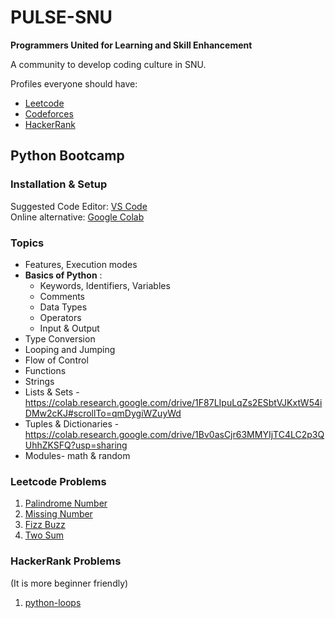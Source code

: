 # PULSE-SNU

**Programmers United for Learning and Skill Enhancement**  

A community to develop coding culture in SNU.  

Profiles everyone should have:  
+ [Leetcode](leetcode.com)
+ [Codeforces](codeforces.com)
+ [HackerRank](hackerrank.com)

## Python Bootcamp

### Installation & Setup  

Suggested Code Editor: [VS Code](https://code.visualstudio.com)  
Online alternative: [Google Colab](https://colab.research.google.com)  

### Topics

+ Features, Execution modes
+ **Basics of Python** :
  + Keywords, Identifiers, Variables
  + Comments
  + Data Types
  + Operators
  + Input & Output
+ Type Conversion
+ Looping and Jumping
+ Flow of Control
+ Functions
+ Strings
+ Lists & Sets - https://colab.research.google.com/drive/1F87LIpuLqZs2ESbtVJKxtW54iDMw2cKJ#scrollTo=qmDygiWZuyWd
+ Tuples & Dictionaries - https://colab.research.google.com/drive/1Bv0asCjr63MMYIjTC4LC2p3QUhhZKSFQ?usp=sharing
+ Modules- math & random 

### Leetcode Problems

1. [Palindrome Number](https://leetcode.com/problems/palindrome-number/description/)
2. [Missing Number](https://leetcode.com/problems/missing-number/description/)
3. [Fizz Buzz](https://leetcode.com/problems/fizz-buzz/description/)
4. [Two Sum](https://leetcode.com/problems/two-sum/description/)

### HackerRank Problems
(It is more beginner friendly)

1. [python-loops](https://www.hackerrank.com/challenges/python-loops/problem?isFullScreen=true)
